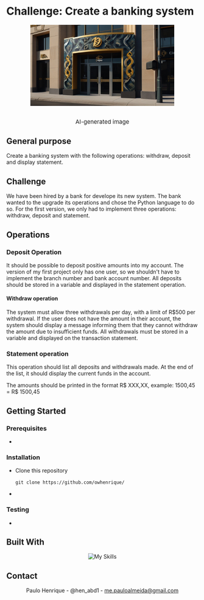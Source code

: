 # Challenge: Create a banking system

<img style="max-width:75%; display:block; margin-right: auto; margin-left:auto" src="assets/bank.jpg"/>
<br/>
<p style="text-align:center; font-size:15px">AI-generated image</p>

## General purpose

Create a banking system with the following operations: withdraw, deposit and display statement.

## Challenge

We have been hired by a bank for develope its new system. The bank wanted to the upgrade its operations and chose the Python language to do so. For the first version, we only had to implement three operations: withdraw, deposit and statement.

## Operations

### Deposit Operation

It should be possible to deposit positive amounts into my account. The version of my first project only has one user, so we shouldn't have to implement the branch number and bank account number. All deposits should be stored in a variable and displayed in the statement operation.

#### Withdraw operation

The system must allow three withdrawals per day, with a limit of R$500 per withdrawal. If the user does not have the amount in their account, the system should display a message informing them that they cannot withdraw the amount due to insufficient funds. All withdrawals must be stored in a variable and displayed on the transaction statement.

### Statement operation

This operation should list all deposits and withdrawals made. At the end of the list, it should display the current funds in the account. 

The amounts should be printed in the format R$ XXX,XX, example: 1500,45 = R$ 1500,45

## Getting Started

### Prerequisites
- 
### Installation
- Clone this repository
    ```
    git clone https://github.com/owhenrique/
    ```
- 

### Testing
- 

## Built With
<div align="center">

![My Skills](https://skillicons.dev/icons?i=python)

 </div>

## Contact
<div align="center">

Paulo Henrique - @hen_abd1 - me.pauloalmeida@gmail.com

</div>